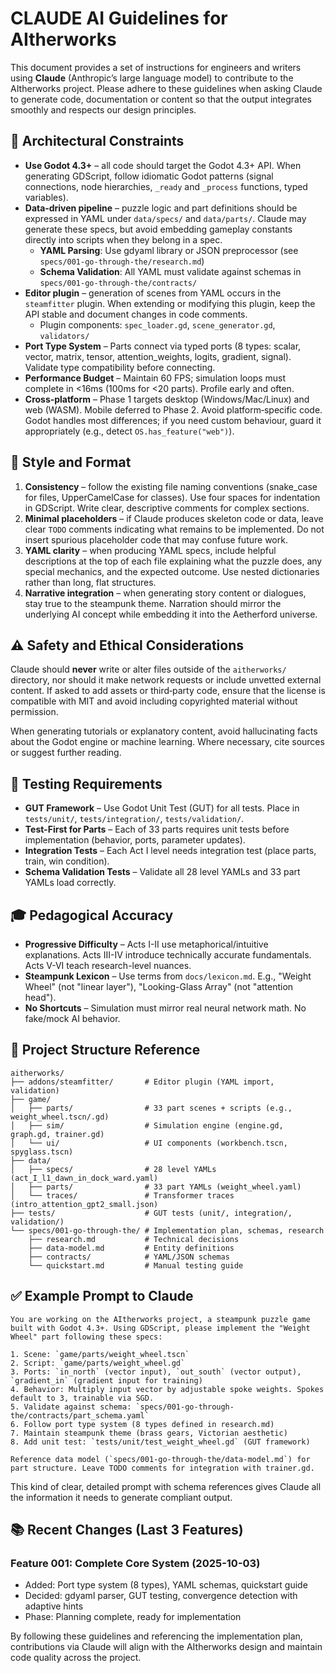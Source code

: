 # CLAUDE AI Guidelines for AItherworks

This document provides a set of instructions for engineers and writers using **Claude** (Anthropic’s large language model) to contribute to the AItherworks project.  Please adhere to these guidelines when asking Claude to generate code, documentation or content so that the output integrates smoothly and respects our design principles.

## 📐 Architectural Constraints

* **Use Godot 4.3+** – all code should target the Godot 4.3+ API. When generating GDScript, follow idiomatic Godot patterns (signal connections, node hierarchies, `_ready` and `_process` functions, typed variables).
* **Data‑driven pipeline** – puzzle logic and part definitions should be expressed in YAML under `data/specs/` and `data/parts/`. Claude may generate these specs, but avoid embedding gameplay constants directly into scripts when they belong in a spec.
  - **YAML Parsing**: Use gdyaml library or JSON preprocessor (see `specs/001-go-through-the/research.md`)
  - **Schema Validation**: All YAML must validate against schemas in `specs/001-go-through-the/contracts/`
* **Editor plugin** – generation of scenes from YAML occurs in the `steamfitter` plugin. When extending or modifying this plugin, keep the API stable and document changes in code comments.
  - Plugin components: `spec_loader.gd`, `scene_generator.gd`, `validators/`
* **Port Type System** – Parts connect via typed ports (8 types: scalar, vector, matrix, tensor, attention_weights, logits, gradient, signal). Validate type compatibility before connecting.
* **Performance Budget** – Maintain 60 FPS; simulation loops must complete in <16ms (100ms for <20 parts). Profile early and often.
* **Cross‑platform** – Phase 1 targets desktop (Windows/Mac/Linux) and web (WASM). Mobile deferred to Phase 2. Avoid platform‑specific code. Godot handles most differences; if you need custom behaviour, guard it appropriately (e.g., detect `OS.has_feature("web")`).

## 🧾 Style and Format

1. **Consistency** – follow the existing file naming conventions (snake_case for files, UpperCamelCase for classes).  Use four spaces for indentation in GDScript.  Write clear, descriptive comments for complex sections.
2. **Minimal placeholders** – if Claude produces skeleton code or data, leave clear `TODO` comments indicating what remains to be implemented.  Do not insert spurious placeholder code that may confuse future work.
3. **YAML clarity** – when producing YAML specs, include helpful descriptions at the top of each file explaining what the puzzle does, any special mechanics, and the expected outcome.  Use nested dictionaries rather than long, flat structures.
4. **Narrative integration** – when generating story content or dialogues, stay true to the steampunk theme.  Narration should mirror the underlying AI concept while embedding it into the Aetherford universe.

## ⚠️ Safety and Ethical Considerations

Claude should **never** write or alter files outside of the `aitherworks/` directory, nor should it make network requests or include unvetted external content.  If asked to add assets or third‑party code, ensure that the license is compatible with MIT and avoid including copyrighted material without permission.

When generating tutorials or explanatory content, avoid hallucinating facts about the Godot engine or machine learning.  Where necessary, cite sources or suggest further reading.

## 🧪 Testing Requirements

* **GUT Framework** – Use Godot Unit Test (GUT) for all tests. Place in `tests/unit/`, `tests/integration/`, `tests/validation/`.
* **Test-First for Parts** – Each of 33 parts requires unit tests before implementation (behavior, ports, parameter updates).
* **Integration Tests** – Each Act I level needs integration test (place parts, train, win condition).
* **Schema Validation Tests** – Validate all 28 level YAMLs and 33 part YAMLs load correctly.

## 🎓 Pedagogical Accuracy

* **Progressive Difficulty** – Acts I-II use metaphorical/intuitive explanations. Acts III-IV introduce technically accurate fundamentals. Acts V-VI teach research-level nuances.
* **Steampunk Lexicon** – Use terms from `docs/lexicon.md`. E.g., "Weight Wheel" (not "linear layer"), "Looking-Glass Array" (not "attention head").
* **No Shortcuts** – Simulation must mirror real neural network math. No fake/mock AI behavior.

## 📁 Project Structure Reference

```
aitherworks/
├── addons/steamfitter/       # Editor plugin (YAML import, validation)
├── game/
│   ├── parts/                # 33 part scenes + scripts (e.g., weight_wheel.tscn/.gd)
│   ├── sim/                  # Simulation engine (engine.gd, graph.gd, trainer.gd)
│   └── ui/                   # UI components (workbench.tscn, spyglass.tscn)
├── data/
│   ├── specs/                # 28 level YAMLs (act_I_l1_dawn_in_dock_ward.yaml)
│   ├── parts/                # 33 part YAMLs (weight_wheel.yaml)
│   └── traces/               # Transformer traces (intro_attention_gpt2_small.json)
├── tests/                    # GUT tests (unit/, integration/, validation/)
└── specs/001-go-through-the/ # Implementation plan, schemas, research
    ├── research.md           # Technical decisions
    ├── data-model.md         # Entity definitions
    ├── contracts/            # YAML/JSON schemas
    └── quickstart.md         # Manual testing guide
```

## ✅ Example Prompt to Claude

```
You are working on the AItherworks project, a steampunk puzzle game built with Godot 4.3+. Using GDScript, please implement the "Weight Wheel" part following these specs:

1. Scene: `game/parts/weight_wheel.tscn`
2. Script: `game/parts/weight_wheel.gd`
3. Ports: `in_north` (vector input), `out_south` (vector output), `gradient_in` (gradient input for training)
4. Behavior: Multiply input vector by adjustable spoke weights. Spokes default to 3, trainable via SGD.
5. Validate against schema: `specs/001-go-through-the/contracts/part_schema.yaml`
6. Follow port type system (8 types defined in research.md)
7. Maintain steampunk theme (brass gears, Victorian aesthetic)
8. Add unit test: `tests/unit/test_weight_wheel.gd` (GUT framework)

Reference data model (`specs/001-go-through-the/data-model.md`) for part structure. Leave TODO comments for integration with trainer.gd.
```

This kind of clear, detailed prompt with schema references gives Claude all the information it needs to generate compliant output.

## 📚 Recent Changes (Last 3 Features)

### Feature 001: Complete Core System (2025-10-03)
- Added: Port type system (8 types), YAML schemas, quickstart guide
- Decided: gdyaml parser, GUT testing, convergence detection with adaptive hints
- Phase: Planning complete, ready for implementation

By following these guidelines and referencing the implementation plan, contributions via Claude will align with the AItherworks design and maintain code quality across the project.